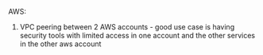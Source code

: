 AWS:

1. VPC peering between 2 AWS accounts - good use case is having security tools with limited access in one account and the other services in the other aws account

